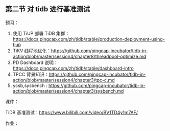 ## 第二节 对 tidb 进行基准测试

预习：
1. 使用 TiUP 部署 TiDB 集群：https://docs.pingcap.com/zh/tidb/stable/production-deployment-using-tiup
2. TiKV 线程池优化：https://github.com/pingcap-incubator/tidb-in-action/blob/master/session4/chapter8/threadpool-optimize.md
3. PD Dashboard 说明：https://docs.pingcap.com/zh/tidb/stable/dashboard-intro
4. TPCC 背景知识：https://github.com/pingcap-incubator/tidb-in-action/blob/master/session4/chapter3/tpc-c.md
5. ycsb,sysbench : https://github.com/pingcap-incubator/tidb-in-action/blob/master/session4/chapter3/sysbench.md

课件：

TiDB 基准测试：https://www.bilibili.com/video/BV1TD4y1m7AF/

作业：



